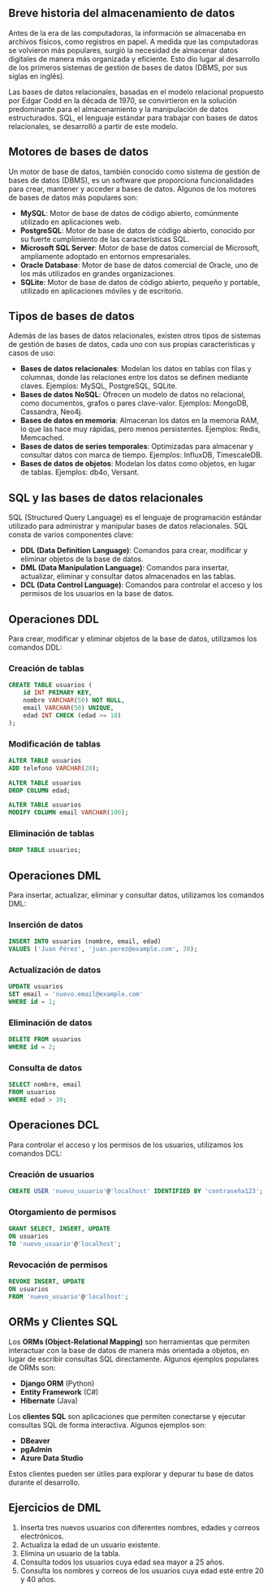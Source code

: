 ## Breve historia del almacenamiento de datos

Antes de la era de las computadoras, la información se almacenaba en archivos físicos, como registros en papel. A medida que las computadoras se volvieron más populares, surgió la necesidad de almacenar datos digitales de manera más organizada y eficiente. Esto dio lugar al desarrollo de los primeros sistemas de gestión de bases de datos (DBMS, por sus siglas en inglés).

Las bases de datos relacionales, basadas en el modelo relacional propuesto por Edgar Codd en la década de 1970, se convirtieron en la solución predominante para el almacenamiento y la manipulación de datos estructurados. SQL, el lenguaje estándar para trabajar con bases de datos relacionales, se desarrolló a partir de este modelo.

## Motores de bases de datos

Un motor de base de datos, también conocido como sistema de gestión de bases de datos (DBMS), es un software que proporciona funcionalidades para crear, mantener y acceder a bases de datos. Algunos de los motores de bases de datos más populares son:

- **MySQL**: Motor de base de datos de código abierto, comúnmente utilizado en aplicaciones web.
- **PostgreSQL**: Motor de base de datos de código abierto, conocido por su fuerte cumplimiento de las características SQL.
- **Microsoft SQL Server**: Motor de base de datos comercial de Microsoft, ampliamente adoptado en entornos empresariales.
- **Oracle Database**: Motor de base de datos comercial de Oracle, uno de los más utilizados en grandes organizaciones.
- **SQLite**: Motor de base de datos de código abierto, pequeño y portable, utilizado en aplicaciones móviles y de escritorio.

## Tipos de bases de datos

Además de las bases de datos relacionales, existen otros tipos de sistemas de gestión de bases de datos, cada uno con sus propias características y casos de uso:

- **Bases de datos relacionales**: Modelan los datos en tablas con filas y columnas, donde las relaciones entre los datos se definen mediante claves. Ejemplos: MySQL, PostgreSQL, SQLite.
- **Bases de datos NoSQL**: Ofrecen un modelo de datos no relacional, como documentos, grafos o pares clave-valor. Ejemplos: MongoDB, Cassandra, Neo4j.
- **Bases de datos en memoria**: Almacenan los datos en la memoria RAM, lo que las hace muy rápidas, pero menos persistentes. Ejemplos: Redis, Memcached.
- **Bases de datos de series temporales**: Optimizadas para almacenar y consultar datos con marca de tiempo. Ejemplos: InfluxDB, TimescaleDB.
- **Bases de datos de objetos**: Modelan los datos como objetos, en lugar de tablas. Ejemplos: db4o, Versant.

## SQL y las bases de datos relacionales

SQL (Structured Query Language) es el lenguaje de programación estándar utilizado para administrar y manipular bases de datos relacionales. SQL consta de varios componentes clave:

- **DDL (Data Definition Language)**: Comandos para crear, modificar y eliminar objetos de la base de datos.
- **DML (Data Manipulation Language)**: Comandos para insertar, actualizar, eliminar y consultar datos almacenados en las tablas.
- **DCL (Data Control Language)**: Comandos para controlar el acceso y los permisos de los usuarios en la base de datos.

## Operaciones DDL

Para crear, modificar y eliminar objetos de la base de datos, utilizamos los comandos DDL:

### Creación de tablas
```sql
CREATE TABLE usuarios (
    id INT PRIMARY KEY,
    nombre VARCHAR(50) NOT NULL,
    email VARCHAR(50) UNIQUE,
    edad INT CHECK (edad >= 18)
);
```

### Modificación de tablas
```sql
ALTER TABLE usuarios
ADD telefono VARCHAR(20);

ALTER TABLE usuarios
DROP COLUMN edad;

ALTER TABLE usuarios
MODIFY COLUMN email VARCHAR(100);
```

### Eliminación de tablas
```sql
DROP TABLE usuarios;
```

## Operaciones DML

Para insertar, actualizar, eliminar y consultar datos, utilizamos los comandos DML:

### Inserción de datos
```sql
INSERT INTO usuarios (nombre, email, edad)
VALUES ('Juan Pérez', 'juan.perez@example.com', 28);
```

### Actualización de datos
```sql
UPDATE usuarios
SET email = 'nuevo.email@example.com'
WHERE id = 1;
```

### Eliminación de datos
```sql
DELETE FROM usuarios
WHERE id = 2;
```

### Consulta de datos
```sql
SELECT nombre, email
FROM usuarios
WHERE edad > 30;
```

## Operaciones DCL

Para controlar el acceso y los permisos de los usuarios, utilizamos los comandos DCL:

### Creación de usuarios
```sql
CREATE USER 'nuevo_usuario'@'localhost' IDENTIFIED BY 'contraseña123';
```

### Otorgamiento de permisos
```sql
GRANT SELECT, INSERT, UPDATE
ON usuarios
TO 'nuevo_usuario'@'localhost';
```

### Revocación de permisos
```sql
REVOKE INSERT, UPDATE
ON usuarios
FROM 'nuevo_usuario'@'localhost';
```

## ORMs y Clientes SQL

Los **ORMs (Object-Relational Mapping)** son herramientas que permiten interactuar con la base de datos de manera más orientada a objetos, en lugar de escribir consultas SQL directamente. Algunos ejemplos populares de ORMs son:

- **Django ORM** (Python)
- **Entity Framework** (C#)
- **Hibernate** (Java)

Los **clientes SQL** son aplicaciones que permiten conectarse y ejecutar consultas SQL de forma interactiva. Algunos ejemplos son:

- **DBeaver**
- **pgAdmin**
- **Azure Data Studio**

Estos clientes pueden ser útiles para explorar y depurar tu base de datos durante el desarrollo.

## Ejercicios de DML

1. Inserta tres nuevos usuarios con diferentes nombres, edades y correos electrónicos.
2. Actualiza la edad de un usuario existente.
3. Elimina un usuario de la tabla.
4. Consulta todos los usuarios cuya edad sea mayor a 25 años.
5. Consulta los nombres y correos de los usuarios cuya edad esté entre 20 y 40 años.
